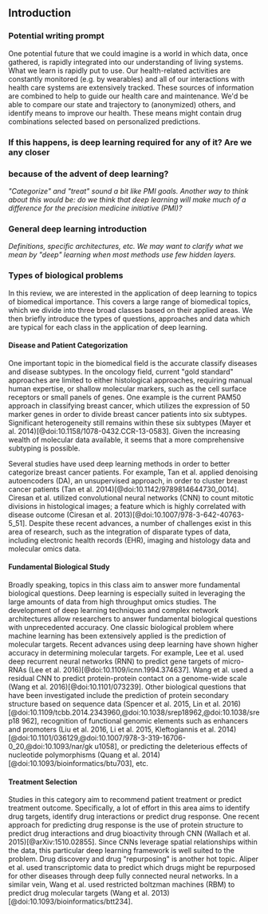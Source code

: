 ## Introduction

### Potential writing prompt

One potential future that we could imagine is a world in which data, once
gathered, is rapidly integrated into our understanding of living systems. What
we learn is rapidly put to use. Our health-related activities are constantly
monitored (e.g. by wearables) and all of our interactions with health care
systems are extensively tracked. These sources of information are combined to
help to guide our health care and maintenance. We'd be able to compare our state
and trajectory to (anonymized) others, and identify means to improve our health.
These means might contain drug combinations selected based on personalized
predictions.

### If this happens, is deep learning required for any of it? Are we any closer
### because of the advent of deep learning?

*"Categorize" and "treat" sound a bit like PMI goals. Another way to think about
this would be: do we think that deep learning will make much of a difference
for the precision medicine initiative (PMI)?*

### General deep learning introduction

*Definitions, specific architectures, etc.  We may want to clarify what we mean
by "deep" learning when most methods use few hidden layers.*

### Types of biological problems

In this review, we are interested in the application of deep learning to
topics of biomedical importance. This covers a large range of biomedical
topics, which we divide into three broad classes based on their applied
areas. We then briefly introduce the types of questions, approaches and data
which are typical for each class in the application of deep learning.

#### Disease and Patient Categorization

One important topic in the biomedical field is the accurate classify diseases
and disease subtypes. In the oncology field, current "gold standard"
approaches are limited to either histological approaches, requiring manual
human expertise, or shallow molecular markers, such as the cell surface
receptors or small panels of genes. One example is the current PAM50 approach
in classifying breast cancer, which utilizes the expression of 50 marker
genes in order to divide breast cancer patients into six subtypes.
Significant heterogeneity still remains within these six subtypes (Mayer et
al. 2014)[@doi:10.1158/1078-0432.CCR-13-0583]. Given the increasing wealth of
molecular data available, it seems that a more comprehensive subtyping is
possible.

Several studies have used deep learning methods in order to better categorize
breast cancer patients. For example, Tan et al. applied denoising
autoencoders (DA), an unsupervised approach, in order to cluster breast
cancer patients (Tan et al. 2014)[@doi:10.1142/9789814644730_0014]. Ciresan
et al. utilized convolutional neural networks (CNN) to count mitotic
divisions in histological images; a feature which is highly correlated with
disease outcome (Ciresan et al. 2013)[@doi:10.1007/978-3-642-40763-5_51].
Despite these recent advances, a number of challenges exist in this area of
research, such as the integration of disparate types of data, including
electronic health records (EHR), imaging and histology data and molecular
omics data.

#### Fundamental Biological Study

Broadly speaking, topics in this class aim to answer more fundamental
biological questions. Deep learning is especially suited in leveraging the
large amounts of data from high throughput omics studies. The development of
deep learning techniques and complex network architectures allow researchers
to answer fundamental biological questions with unprecedented accuracy. One
classic biological problem where machine learning has been extensively
applied is the prediction of molecular targets. Recent advances using deep
learning have shown higher accuracy in determining molecular targets. For
example, Lee et al. used deep recurrent neural networks (RNN) to predict gene
targets of micro-RNAs (Lee et al. 2016)[@doi:10.1109/icnn.1994.374637]. Wang
et al. used a residual CNN to predict protein-protein contact on a
genome-wide scale (Wang et al. 2016)[@doi:10.1101/073239]. Other biological
questions that have been investigated include the prediction of protein
secondary structure based on sequence data (Spencer et al. 2015, Lin et al.
2016)[@doi:10.1109/tcbb.2014.2343960,@doi:10.1038/srep18962,@doi:10.1038/srep18
962], recognition of functional genomic elements such as enhancers and
promoters (Liu et al. 2016, Li et al. 2015, Kleftogiannis et al.
2014)[@doi:10.1101/036129,@doi:10.1007/978-3-319-16706-0_20,@doi:10.1093/nar/gk
u1058], or predicting the deleterious effects of nucleotide polymorphisms
(Quang et al. 2014)[@doi:10.1093/bioinformatics/btu703], etc.

#### Treatment Selection

Studies in this category aim to recommend patient treatment or predict
treatment outcome. Specifically, a lot of effort in this area aims to
identify drug targets, identify drug interactions or predict drug response.
One recent approach for predicting drug response is the use of protein
structure to predict drug interactions and drug bioactivity through CNN
(Wallach et al. 2015)[@arXiv:1510.02855]. Since CNNs leverage spatial
relationships within the data, this particular deep learning framework is
well suited to the problem. Drug discovery and drug "repurposing" is another
hot topic. Aliper et al. used transcriptomic data to predict which drugs
might be repurposed for other diseases through deep fully connected neural
networks. In a similar vein, Wang et al. used restricted boltzman machines
(RBM) to predict drug molecular targets (Wang et al.
2013)[@doi:10.1093/bioinformatics/btt234].
